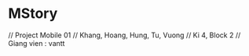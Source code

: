 # MStory

// Project Mobile 01 // Khang, Hoang, Hung, Tu, Vuong // Ki 4, Block 2 // Giang vien : vantt
